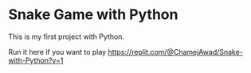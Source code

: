 # Snake Game with Python

This is my first project with Python.

Run it here if you want to play https://replit.com/@ChamejAwad/Snake-with-Python?v=1
